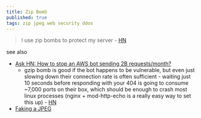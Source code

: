 ```yaml
---
title: Zip Bomb
published: true
tags: zip jpeg web security ddos
---
```

> I use zip bombs to protect my server - [HN](https://news.ycombinator.com/item?id=43826798)

see also
- [Ask HN: How to stop an AWS bot sending 2B requests/month?](https://news.ycombinator.com/item?id=45613567)
	- gzip bomb is good if the bot happens to be vulnerable, but even just slowing down their connection rate is often sufficient - waiting just 10 seconds before responding with your 404 is going to consume ~7,000 ports on their box, which should be enough to crash most linux processes (nginx + mod-http-echo is a really easy way to set this up) - [HN](https://news.ycombinator.com/item?id=45614001)
- [Faking a JPEG](https://news.ycombinator.com/item?id=44537631)
